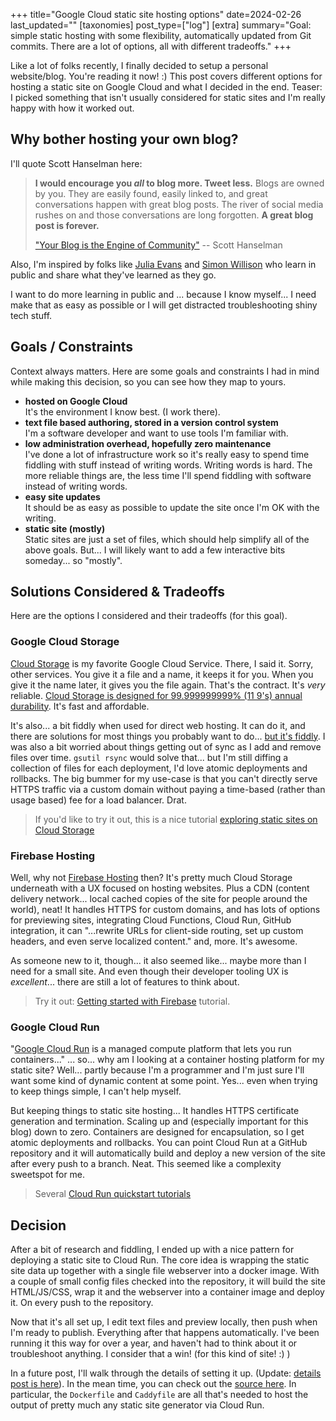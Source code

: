 +++
title="Google Cloud static site hosting options"
date=2024-02-26
last_updated=""
[taxonomies] 
post_type=["log"]
[extra] 
summary="Goal: simple static hosting with some flexibility, automatically updated from Git commits. There are a lot of options, all with different tradeoffs." 
+++

Like a lot of folks recently, I finally decided to setup a personal website/blog. You're reading it now! :) This post covers different options for hosting a static site on Google Cloud and what I decided in the end. Teaser: I picked something that isn't usually considered for static sites and I'm really happy with how it worked out. 

## Why bother hosting your own blog? 

I'll quote Scott Hanselman here:  

> **I would encourage you *all* to blog more. Tweet less.** Blogs are owned by you. They are easily found, easily linked to, and great conversations happen with great blog posts. The river of social media rushes on and those conversations are long forgotten. **A great blog post is forever.**
> 
> ["Your Blog is the Engine of Community"](https://www.hanselman.com/blog/your-blog-is-the-engine-of-community) -- Scott Hanselman

Also, I'm inspired by folks like [Julia Evans](https://jvns.ca/) and [Simon Willison](https://simonwillison.net/) who learn in public and share what they've learned as they go. 

I want to do more learning in public and ... because I know myself... I need make that as easy as possible or I will get distracted troubleshooting shiny tech stuff. 

## Goals / Constraints

Context always matters. Here are some goals and constraints I had in mind while making this decision, so you can see how they map to yours.

- **hosted on Google Cloud** \
  It's the environment I know best. (I work there).
- **text file based authoring, stored in a version control system** \
  I'm a software developer and want to use tools I'm familiar with.
- **low administration overhead, hopefully zero maintenance** \
  I've done a lot of infrastructure work so it's really easy to spend time fiddling with stuff instead of writing words. Writing words is hard. The more reliable things are, the less time I'll spend fiddling with software instead of writing words. 
- **easy site updates** \
  It should be as easy as possible to update the site once I'm OK with the writing.
- **static site (mostly)** \
  Static sites are just a set of files, which should help simplify all of the above goals. But... I will likely want to add a few interactive bits someday... so "mostly". 

## Solutions Considered & Tradeoffs

Here are the options I considered and their tradeoffs (for this goal). 

### Google Cloud Storage

[Cloud Storage](https://cloud.google.com/storage/docs/introduction) is my favorite Google Cloud Service. There, I said it. Sorry, other services. You give it a file and a name, it keeps it for you. When you give it the name later, it gives you the file again. That's the contract. It's *very* reliable. [Cloud Storage is designed for 99.999999999% (11 9's) annual durability](https://cloud.google.com/storage/docs/availability-durability). It's fast and affordable. 

It's also... a bit fiddly when used for direct web hosting. It can do it, and there are solutions for most things you probably want to do... [but it's fiddly](https://cloud.google.com/storage/docs/static-website). I was also a bit worried about things getting out of sync as I add and remove files over time. `gsutil rsync` would solve that... but I'm still diffing a collection of files for each deployment, I'd love atomic deployments and rollbacks. The big bummer for my use-case is that you can't directly serve HTTPS traffic via a custom domain without paying a time-based (rather than usage based) fee for a load balancer. Drat.

> If you'd like to try it out, this is a nice tutorial [exploring static sites on Cloud Storage](https://cloud.google.com/storage/docs/hosting-static-website)

### Firebase Hosting

Well, why not [Firebase Hosting](https://firebase.google.com/docs/hosting) then? It's pretty much Cloud Storage underneath with a UX focused on hosting websites. Plus a CDN (content delivery network... local cached copies of the site for people around the world), neat! It handles HTTPS for custom domains, and has lots of options for previewing sites, integrating Cloud Functions, Cloud Run, GitHub integration, it can "...rewrite URLs for client-side routing, set up custom headers, and even serve localized content." and, more. It's awesome. 

As someone new to it, though... it also seemed like... maybe more than I need for a small site. And even though their developer tooling UX is *excellent*... there are still a lot of features to think about. 

> Try it out: [Getting started with Firebase](https://firebase.google.com/docs/hosting/quickstart) tutorial.

### Google Cloud Run

"[Google Cloud Run](https://cloud.google.com/run/docs/overview/what-is-cloud-run) is a managed compute platform that lets you run containers..." ... so... why am I looking at a container hosting platform for my static site? Well... partly because I'm a programmer and I'm just sure I'll want some kind of dynamic content at some point. Yes... even when trying to keep things simple, I can't help myself. 

But keeping things to static site hosting... It handles HTTPS certificate generation and termination. Scaling up and (especially important for this blog) down to zero. Containers are designed for encapsulation, so I get atomic deployments and rollbacks. You can point Cloud Run at a GitHub repository and it will automatically build and deploy a new version of the site after every push to a branch. Neat. This seemed like a complexity sweetspot for me. 

> Several [Cloud Run quickstart tutorials](https://cloud.google.com/run/docs/quickstarts)

## Decision

After a bit of research and fiddling, I ended up with a nice pattern for deploying a static site to Cloud Run. The core idea is wrapping the static site data up together with a single file webserver into a docker image. With a couple of small config files checked into the repository, it will build the site HTML/JS/CSS, wrap it and the webserver into a container image and deploy it. On every push to the repository. 

Now that it's all set up, I edit text files and preview locally, then push when I'm ready to publish. Everything after that happens automatically. I've been running it this way for over a year, and haven't had to think about it or troubleshoot anything. I consider that a win! (for this kind of site! :) )

In a future post, I'll walk through the details of setting it up. (Update: [details post is here](@/blog/2024/hosting-static-web-site-using-google-cloud-run.md)). In the mean time, you can check out the [source here](https://github.com/briandorsey/til.cafe). In particular, the `Dockerfile` and `Caddyfile` are all that's needed to host the output of pretty much any static site generator via Cloud Run. 


